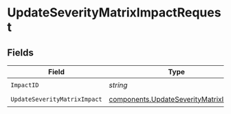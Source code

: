 # UpdateSeverityMatrixImpactRequest


## Fields

| Field                                                                                          | Type                                                                                           | Required                                                                                       | Description                                                                                    |
| ---------------------------------------------------------------------------------------------- | ---------------------------------------------------------------------------------------------- | ---------------------------------------------------------------------------------------------- | ---------------------------------------------------------------------------------------------- |
| `ImpactID`                                                                                     | *string*                                                                                       | :heavy_check_mark:                                                                             | N/A                                                                                            |
| `UpdateSeverityMatrixImpact`                                                                   | [components.UpdateSeverityMatrixImpact](../../models/components/updateseveritymatriximpact.md) | :heavy_check_mark:                                                                             | N/A                                                                                            |
